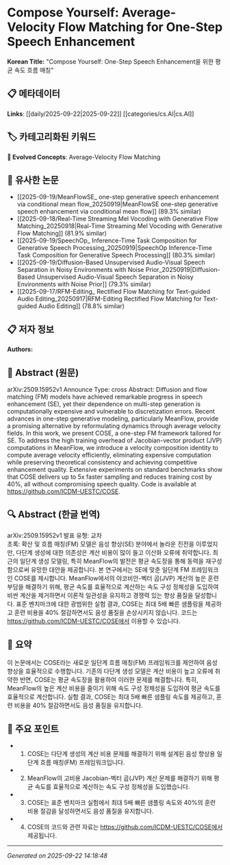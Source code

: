 # Compose Yourself: Average-Velocity Flow Matching for One-Step Speech Enhancement

**Korean Title:** "Compose Yourself: One-Step Speech Enhancement을 위한 평균 속도 흐름 매칭"

## 📋 메타데이터

**Links**: [[daily/2025-09-22|2025-09-22]] [[categories/cs.AI|cs.AI]]

## 🏷️ 카테고리화된 키워드
**🚀 Evolved Concepts**: Average-Velocity Flow Matching

## 🔗 유사한 논문
- [[2025-09-19/MeanFlowSE_ one-step generative speech enhancement via conditional mean flow_20250919|MeanFlowSE one-step generative speech enhancement via conditional mean flow]] (89.3% similar)
- [[2025-09-18/Real-Time Streaming Mel Vocoding with Generative Flow Matching_20250918|Real-Time Streaming Mel Vocoding with Generative Flow Matching]] (81.9% similar)
- [[2025-09-19/SpeechOp_ Inference-Time Task Composition for Generative Speech Processing_20250919|SpeechOp Inference-Time Task Composition for Generative Speech Processing]] (80.3% similar)
- [[2025-09-19/Diffusion-Based Unsupervised Audio-Visual Speech Separation in Noisy Environments with Noise Prior_20250919|Diffusion-Based Unsupervised Audio-Visual Speech Separation in Noisy Environments with Noise Prior]] (79.3% similar)
- [[2025-09-17/RFM-Editing_ Rectified Flow Matching for Text-guided Audio Editing_20250917|RFM-Editing Rectified Flow Matching for Text-guided Audio Editing]] (78.8% similar)

## 📋 저자 정보

**Authors:** 

## 📄 Abstract (원문)

arXiv:2509.15952v1 Announce Type: cross 
Abstract: Diffusion and flow matching (FM) models have achieved remarkable progress in speech enhancement (SE), yet their dependence on multi-step generation is computationally expensive and vulnerable to discretization errors. Recent advances in one-step generative modeling, particularly MeanFlow, provide a promising alternative by reformulating dynamics through average velocity fields. In this work, we present COSE, a one-step FM framework tailored for SE. To address the high training overhead of Jacobian-vector product (JVP) computations in MeanFlow, we introduce a velocity composition identity to compute average velocity efficiently, eliminating expensive computation while preserving theoretical consistency and achieving competitive enhancement quality. Extensive experiments on standard benchmarks show that COSE delivers up to 5x faster sampling and reduces training cost by 40%, all without compromising speech quality. Code is available at https://github.com/ICDM-UESTC/COSE.

## 🔍 Abstract (한글 번역)

arXiv:2509.15952v1 발표 유형: 교차  
초록: 확산 및 흐름 매칭(FM) 모델은 음성 향상(SE) 분야에서 놀라운 진전을 이루었지만, 다단계 생성에 대한 의존성은 계산 비용이 많이 들고 이산화 오류에 취약합니다. 최근의 일단계 생성 모델링, 특히 MeanFlow의 발전은 평균 속도장을 통해 동력을 재구성함으로써 유망한 대안을 제공합니다. 본 연구에서는 SE에 맞춘 일단계 FM 프레임워크인 COSE를 제시합니다. MeanFlow에서의 야코비안-벡터 곱(JVP) 계산의 높은 훈련 부담을 해결하기 위해, 평균 속도를 효율적으로 계산하는 속도 구성 정체성을 도입하여 비싼 계산을 제거하면서 이론적 일관성을 유지하고 경쟁력 있는 향상 품질을 달성합니다. 표준 벤치마크에 대한 광범위한 실험 결과, COSE는 최대 5배 빠른 샘플링을 제공하고 훈련 비용을 40% 절감하면서도 음성 품질을 손상시키지 않습니다. 코드는 https://github.com/ICDM-UESTC/COSE에서 이용할 수 있습니다.

## 📝 요약

이 논문에서는 COSE라는 새로운 일단계 흐름 매칭(FM) 프레임워크를 제안하여 음성 향상을 효율적으로 수행합니다. 기존의 다단계 생성 모델은 계산 비용이 높고 오류에 취약한 반면, COSE는 평균 속도장을 활용하여 이러한 문제를 해결합니다. 특히, MeanFlow의 높은 계산 비용을 줄이기 위해 속도 구성 정체성을 도입하여 평균 속도를 효율적으로 계산합니다. 실험 결과, COSE는 최대 5배 빠른 샘플링 속도를 제공하고, 훈련 비용을 40% 절감하면서도 음성 품질을 유지합니다.

## 🎯 주요 포인트

- 1. COSE는 다단계 생성의 계산 비용 문제를 해결하기 위해 설계된 음성 향상용 일단계 흐름 매칭(FM) 프레임워크입니다.

- 2. MeanFlow의 고비용 Jacobian-벡터 곱(JVP) 계산 문제를 해결하기 위해 평균 속도를 효율적으로 계산하는 속도 구성 정체성을 도입했습니다.

- 3. COSE는 표준 벤치마크 실험에서 최대 5배 빠른 샘플링 속도와 40%의 훈련 비용 절감을 달성하면서도 음성 품질을 유지합니다.

- 4. COSE의 코드와 관련 자료는 https://github.com/ICDM-UESTC/COSE에서 제공됩니다.

---

*Generated on 2025-09-22 14:18:48*